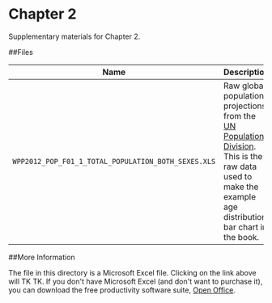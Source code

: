 Chapter 2
==========

Supplementary materials for Chapter 2.

##Files

Name | Description
---|---------
`WPP2012_POP_F01_1_TOTAL_POPULATION_BOTH_SEXES.XLS` | Raw global population projections from the [UN Population Division](http://esa.un.org/unpd/wpp/Excel-Data/population.htm). This is the raw data used to make the example age distribution bar chart in the book.

##More Information

The file in this directory is a Microsoft Excel file. Clicking on the link above will TK TK. If you don't have Microsoft Excel (and don't want to purchase it), you can download the free productivity software suite, [Open Office](https://www.openoffice.org/).
